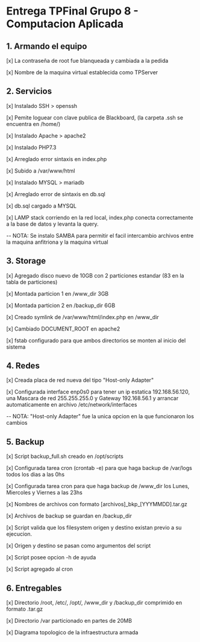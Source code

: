 # Entrega TPFinal Grupo 8 - Computacion Aplicada

## 1. Armando el equipo

[x] La contraseña de root fue blanqueada y cambiada a la pedida

[x] Nombre de la maquina virtual establecida como TPServer

## 2. Servicios

[x] Instalado SSH > openssh

[x] Pemite loguear con clave publica de Blackboard, (la carpeta .ssh se encuentra en /home/)

[x] Instalado Apache > apache2

[x] Instalado PHP7.3

[x] Arreglado error sintaxis en index.php

[x] Subido a /var/www/html

[x] Instalado MYSQL > mariadb

[x] Arreglado error de sintaxis en db.sql

[x] db.sql cargado a MYSQL

[x] LAMP stack corriendo en la red local, index.php conecta correctamente a la base de datos y levanta la query.

-- NOTA: Se instalo SAMBA para permitir el facil intercambio archivos entre la maquina anfitriona y la maquina virtual

## 3. Storage

[x] Agregado disco nuevo de 10GB con 2 particiones estandar (83 en la tabla de particiones)

[x] Montada particion 1 en /www_dir 3GB

[x] Montada particion 2 en /backup_dir 6GB

[x] Creado symlink de /var/www/html/index.php en /www_dir

[x] Cambiado DOCUMENT_ROOT en apache2

[x] fstab configurado para que ambos directorios se monten al inicio del sistema

## 4. Redes

[x] Creada placa de red nueva del tipo "Host-only Adapter"

[x] Configurada interface enp0s0 para tener un ip estatica 192.168.56.120, una Mascara de red 255.255.255.0 y Gateway 192.168.56.1 y arrancar automaticamente en archivo /etc/network/interfaces 

-- NOTA: "Host-only Adapter" fue la unica opcion en la que funcionaron los cambios

## 5. Backup

[x] Script backup_full.sh creado en /opt/scripts

[x] Configurada tarea cron (crontab -e) para que haga backup de /var/logs todos los dias a las 0hs

[x] Configurada tarea cron para que haga backup de /www_dir los Lunes, Miercoles y Viernes a las 23hs

[x] Nombres de archivos con formato  [archivos]\_bkp\_[YYYMMDD].tar.gz

[x] Archivos de backup se guardan en /backup_dir

[x] Script valida que los filesystem origen y destino existan previo a su ejecucion.

[x] Origen y destino se pasan como argumentos del script

[x] Script posee opcion -h de ayuda

[x] Script agregado al cron

## 6. Entregables 

[x] Directorio /root, /etc/, /opt/, /www_dir y /backup_dir comprimido en formato .tar.gz

[x] Directorio /var particionado en partes de 20MB

[x] Diagrama topologico de la infraestructura armada
